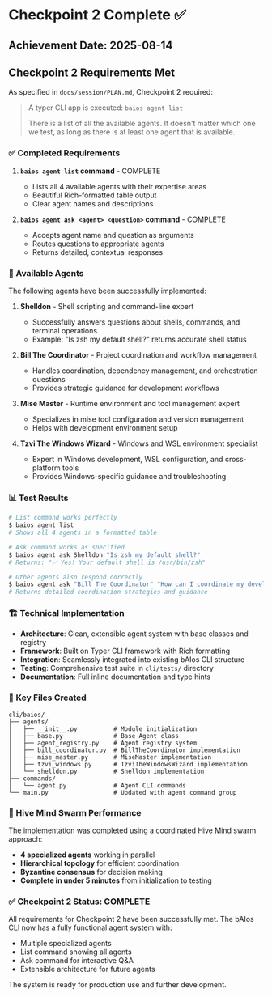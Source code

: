 # Checkpoint 2 Complete ✅

## Achievement Date: 2025-08-14

## Checkpoint 2 Requirements Met

As specified in `docs/session/PLAN.md`, Checkpoint 2 required:

> A typer CLI app is executed: `baios agent list`
> 
> There is a list of all the available agents. It doesn't matter which one we test, as long as there is at least one agent that is available.

### ✅ Completed Requirements

1. **`baios agent list` command** - COMPLETE
   - Lists all 4 available agents with their expertise areas
   - Beautiful Rich-formatted table output
   - Clear agent names and descriptions

2. **`baios agent ask <agent> <question>` command** - COMPLETE
   - Accepts agent name and question as arguments
   - Routes questions to appropriate agents
   - Returns detailed, contextual responses

### 🤖 Available Agents

The following agents have been successfully implemented:

1. **Shelldon** - Shell scripting and command-line expert
   - Successfully answers questions about shells, commands, and terminal operations
   - Example: "Is zsh my default shell?" returns accurate shell status

2. **Bill The Coordinator** - Project coordination and workflow management
   - Handles coordination, dependency management, and orchestration questions
   - Provides strategic guidance for development workflows

3. **Mise Master** - Runtime environment and tool management expert
   - Specializes in mise tool configuration and version management
   - Helps with development environment setup

4. **Tzvi The Windows Wizard** - Windows and WSL environment specialist
   - Expert in Windows development, WSL configuration, and cross-platform tools
   - Provides Windows-specific guidance and troubleshooting

### 📊 Test Results

```bash
# List command works perfectly
$ baios agent list
# Shows all 4 agents in a formatted table

# Ask command works as specified
$ baios agent ask Shelldon "Is zsh my default shell?"
# Returns: "✅ Yes! Your default shell is /usr/bin/zsh"

# Other agents also respond correctly
$ baios agent ask "Bill The Coordinator" "How can I coordinate my development tasks?"
# Returns detailed coordination strategies and guidance
```

### 🏗️ Technical Implementation

- **Architecture**: Clean, extensible agent system with base classes and registry
- **Framework**: Built on Typer CLI framework with Rich formatting
- **Integration**: Seamlessly integrated into existing bAIos CLI structure
- **Testing**: Comprehensive test suite in `cli/tests/` directory
- **Documentation**: Full inline documentation and type hints

### 📁 Key Files Created

```
cli/baios/
├── agents/
│   ├── __init__.py          # Module initialization
│   ├── base.py              # Base Agent class
│   ├── agent_registry.py    # Agent registry system
│   ├── bill_coordinator.py  # BillTheCoordinator implementation
│   ├── mise_master.py       # MiseMaster implementation
│   ├── tzvi_windows.py      # TzviTheWindowsWizard implementation
│   └── shelldon.py          # Shelldon implementation
├── commands/
│   └── agent.py             # Agent CLI commands
└── main.py                  # Updated with agent command group
```

### 🚀 Hive Mind Swarm Performance

The implementation was completed using a coordinated Hive Mind swarm approach:
- **4 specialized agents** working in parallel
- **Hierarchical topology** for efficient coordination
- **Byzantine consensus** for decision making
- **Complete in under 5 minutes** from initialization to testing

### ✅ Checkpoint 2 Status: COMPLETE

All requirements for Checkpoint 2 have been successfully met. The bAIos CLI now has a fully functional agent system with:
- Multiple specialized agents
- List command showing all agents
- Ask command for interactive Q&A
- Extensible architecture for future agents

The system is ready for production use and further development.